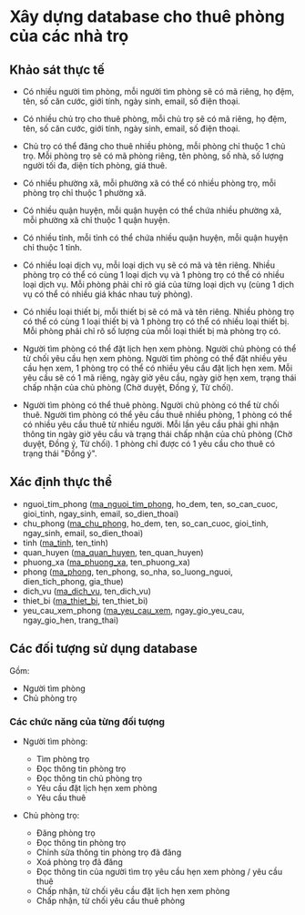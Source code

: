 # Xây dựng database cho thuê phòng của các nhà trọ

## Khảo sát thực tế

- Có nhiều người tìm phòng, mỗi người tìm phòng sẽ có mã riêng, họ đệm, tên, số căn cước, giới tính, ngày sinh, email, số điện thoại.

- Có nhiều chủ trọ cho thuê phòng, mỗi chủ trọ sẽ có mã riêng, họ đệm, tên, số căn cước, giới tính, ngày sinh, email, số điện thoại.

- Chủ trọ có thể đăng cho thuê nhiều phòng, mỗi phòng chỉ thuộc 1 chủ trọ. Mỗi phòng trọ sẽ có mã phòng riêng, tên phòng, số nhà, số lượng người tối đa, diện tích phòng, giá thuê.

- Có nhiều phường xã, mỗi phường xã có thể có nhiều phòng trọ, mỗi phòng trọ chỉ thuộc 1 phường xã.

- Có nhiều quận huyện, mỗi quận huyện có thể chứa nhiều phường xã, mỗi phường xã chỉ thuộc 1 quận huyện.

- Có nhiều tỉnh, mỗi tỉnh có thể chứa nhiều quận huyện, mỗi quận huyện chỉ thuộc 1 tỉnh.

- Có nhiều loại dịch vụ, mỗi loại dịch vụ sẽ có mã và tên riêng. Nhiều phòng trọ có thể có cùng 1 loại dịch vụ và 1 phòng trọ có thể có nhiều loại dịch vụ. Mỗi phòng phải chỉ rõ giá của từng loại dịch vụ (cùng 1 dịch vụ có thể có nhiều giá khác nhau tuỳ phòng).

- Có nhiều loại thiết bị, mỗi thiết bị sẽ có mã và tên riêng. Nhiều phòng trọ có thể có cùng 1 loại thiết bị và 1 phòng trọ có thể có nhiều loại thiết bị. Mỗi phòng phải chỉ rõ số lượng của mỗi loại thiết bị mà phòng trọ có.

- Người tìm phòng có thể đặt lịch hẹn xem phòng. Người chủ phòng có thể từ chối yêu cầu hẹn xem phòng. Người tìm phòng có thể đặt nhiều yêu cầu hẹn xem, 1 phòng trọ có thể có nhiều yêu cầu đặt lịch hẹn xem. Mỗi yêu cầu sẽ có 1 mã riêng, ngày giờ yêu cầu, ngày giờ hẹn xem, trạng thái chấp nhận của chủ phòng (Chờ duyệt, Đồng ý, Từ chối).

- Người tìm phòng có thể thuê phòng. Người chủ phòng có thể từ chối thuê. Người tìm phòng có thể yêu cầu thuê nhiều phòng, 1 phòng có thể có nhiều yêu cầu thuê từ nhiều người. Mỗi lần yêu cầu phải ghi nhận thông tin ngày giờ yêu cầu và trạng thái chấp nhận của chủ phòng (Chờ duyệt, Đồng ý, Từ chối). 1 phòng chỉ được có 1 yêu cầu cho thuê có trạng thái "Đồng ý".

## Xác định thực thể

- nguoi_tim_phong (<ins>ma_nguoi_tim_phong</ins>, ho_dem, ten, so_can_cuoc, gioi_tinh, ngay_sinh, email, so_dien_thoai)
- chu_phong (<ins>ma_chu_phong</ins>, ho_dem, ten, so_can_cuoc, gioi_tinh, ngay_sinh, email, so_dien_thoai)
- tinh (<ins>ma_tinh</ins>, ten_tinh)
- quan_huyen (<ins>ma_quan_huyen</ins>, ten_quan_huyen)
- phuong_xa (<ins>ma_phuong_xa</ins>, ten_phuong_xa)
- phong (<ins>ma_phong</ins>, ten_phong, so_nha, so_luong_nguoi, dien_tich_phong, gia_thue)
- dich_vu (<ins>ma_dich_vu</ins>, ten_dich_vu)
- thiet_bi (<ins>ma_thiet_bi</ins>, ten_thiet_bi)
- yeu_cau_xem_phong (<ins>ma_yeu_cau_xem</ins>, ngay_gio_yeu_cau, ngay_gio_hen, trang_thai)

## Các đối tượng sử dụng database

Gồm:
- Người tìm phòng
- Chủ phòng trọ

### Các chức năng của từng đối tượng

- Người tìm phòng:
  - Tìm phòng trọ
  - Đọc thông tin phòng trọ
  - Đọc thông tin chủ phòng trọ
  - Yêu cầu đặt lịch hẹn xem phòng
  - Yêu cầu thuê

- Chủ phòng trọ:
  - Đăng phòng trọ
  - Đọc thông tin phòng trọ
  - Chỉnh sửa thông tin phòng trọ đã đăng
  - Xoá phòng trọ đã đăng
  - Đọc thông tin của người tìm trọ yêu cầu hẹn xem phòng / yêu cầu thuê
  - Chấp nhận, từ chối yêu cầu đặt lịch hẹn xem phòng
  - Chấp nhận, từ chối yêu cầu thuê phòng